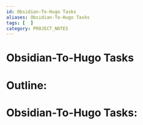 ```yaml
---
id: Obsidian-To-Hugo Tasks
aliases: Obsidian-To-Hugo Tasks
tags: [  ]
category: PROJECT_NOTES
---
```

# Obsidian-To-Hugo Tasks

# Outline:


# Obsidian-To-Hugo Tasks: